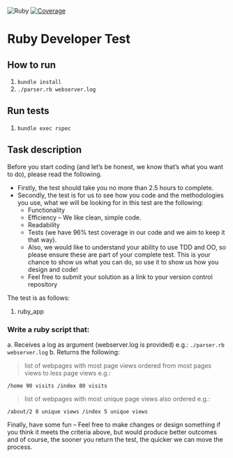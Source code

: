 ![Ruby](https://github.com/dkremez/sp_ruby_app/workflows/Ruby/badge.svg?branch=master&event=push)
[![Coverage](https://dkremez.github.io/sp_ruby_app/badge.svg)](https://github.com/dkremez/sp_ruby_app)

# Ruby Developer Test

## How to run
1. `bundle install`
2. `./parser.rb webserver.log`

## Run tests
1. `bundle exec rspec`

## Task description

Before you start coding (and let’s be honest, we know that’s what you want to do), please read the following.
- Firstly, the test should take you no more than 2.5 hours to complete.
- Secondly, the test is for us to see how you code and the methodologies you use, what we will be looking for in this test are the following:
    - Functionality
    - Efficiency – We like clean, simple code.
    - Readability
    - Tests (we have 96% test coverage in our code and we aim to keep it that way).
    - Also, we would like to understand your ability to use TDD and OO, so please ensure
these are part of your complete test. This is your chance to show us what you can do,
so use it to show us how you design and code!
    - Feel free to submit your solution as a link to your version control repository

The test is as follows:
1. ruby_app 

### Write a ruby script that:
a. Receives a log as argument (webserver.log is provided) e.g.: `./parser.rb webserver.log`
b. Returns the following:
> list of webpages with most page views ordered from most pages views to less page views e.g.:
```
/home 90 visits /index 80 visits 
```
> list of webpages with most unique page views also ordered e.g.:
```
/about/2 8 unique views /index 5 unique views
```

Finally, have some fun – Feel free to make changes or design something if you think it meets the criteria above, but would produce better outcomes and of course, the sooner you return the test, the quicker we can move the process.

